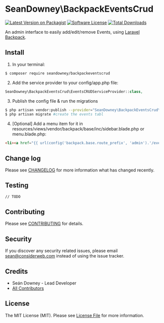 # SeanDowney\BackpackEventsCrud

[![Latest Version on Packagist][ico-version]](link-packagist)
[![Software License][ico-license]](LICENSE.md)
[![Total Downloads][ico-downloads]][link-downloads]

An admin interface to easily add/edit/remove Events, using [Laravel Backpack](laravelbackpack.com).

## Install

1) In your terminal:

``` bash
$ composer require seandowney/backpackeventscrud
```

2) Add the service provider to your config/app.php file:
```php
SeanDowney\BackpackEventsCrud\EventsCRUDServiceProvider::class,
```

3) Publish the config file & run the migrations
```bash
$ php artisan vendor:publish --provider="SeanDowney\BackpackEventsCrud\EventsCRUDServiceProvider" #publish config, view  and migration files
$ php artisan migrate #create the events tabl
```

4) [Optional] Add a menu item for it in resources/views/vendor/backpack/base/inc/sidebar.blade.php or menu.blade.php:

```html
<li><a href="{{ url(config('backpack.base.route_prefix', 'admin').'/event') }}"><i class="fa fa-file-o"></i> <span>Events</span></a></li>
```

## Change log

Please see [CHANGELOG](CHANGELOG.md) for more information what has changed recently.


## Testing

``` bash
// TODO
```

## Contributing

Please see [CONTRIBUTING](CONTRIBUTING.md) for details.

## Security

If you discover any security related issues, please email sean@considerweb.com instead of using the issue tracker.

## Credits

- Seán Downey - Lead Developer
- [All Contributors][link-contributors]

## License

The MIT License (MIT). Please see [License File](LICENSE.md) for more information.

[ico-version]: https://img.shields.io/packagist/v/seandowney/backpackeventscrud.svg?style=flat-square
[ico-license]: https://img.shields.io/badge/license-MIT-brightgreen.svg?style=flat-square
[ico-downloads]: https://img.shields.io/packagist/dt/seandowney/backpackeventscrud.svg?style=flat-square

[link-packagist]: https://packagist.org/packages/seandowney/backpackeventscrud
[link-downloads]: https://packagist.org/packages/seandowney/backpackeventscrud
[link-contributors]: ../../contributors
